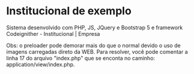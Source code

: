 # Institucional de exemplo
Sistema desenvolvido com PHP, JS, JQuery e Bootstrap 5 e framework Codeignither - Institucional | Empresa

Obs: o preloader pode demorar mais do que o normal devido o uso de imagens carregadas direto da WEB. 
Para resolver, você pode comentar a linha 17 do arquivo "index.php" que se enconta no caminho: application/view/index.php.
